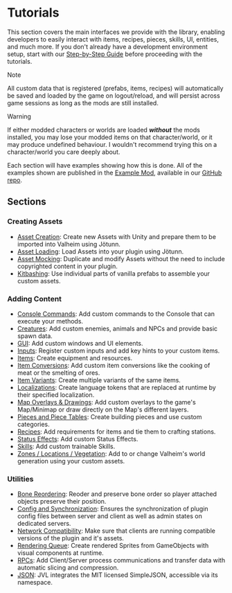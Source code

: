 ﻿# Tutorials

This section covers the main interfaces we provide with the library, enabling developers to easily interact with items, recipes, pieces, skills, UI, entities, and much more. If you don't already have a development environment setup, start with our [Step-by-Step Guide](../guides/guide.md) before proceeding with the tutorials.

> [!NOTE]
> All custom data that is registered (prefabs, items, recipes) will automatically be saved and loaded by the game on logout/reload, and will persist across game sessions as long as the mods are still installed.  

> [!WARNING]
> If either modded characters or worlds are loaded _**without**_ the mods installed, you may lose your modded items on that character/world, or it may produce undefined behaviour. I wouldn't recommend trying this on a character/world you care deeply about.

Each section will have examples showing how this is done. All of the examples shown are published in the [Example Mod](https://github.com/Valheim-Modding/JotunnModExample), available in our [GitHub repo](https://github.com/Valheim-Modding).

## Sections

### Creating Assets

* [Asset Creation](asset-creation.md): Create new Assets with Unity and prepare them to be imported into Valheim using Jötunn.
* [Asset Loading](asset-loading.md): Load Assets into your plugin using Jötunn.
* [Asset Mocking](asset-mocking.md): Duplicate and modify Assets without the need to include copyrighted content in your plugin.
* [Kitbashing](kitbash.md): Use individual parts of vanilla prefabs to assemble your custom assets.

### Adding Content

* [Console Commands](console-commands.md): Add custom commands to the Console that can execute your methods.
* [Creatures](creatures.md): Add custom enemies, animals and NPCs and provide basic spawn data.
* [GUI](gui.md): Add custom windows and UI elements.
* [Inputs](inputs.md): Register custom inputs and add key hints to your custom items.
* [Items](items.md): Create equipment and resources.
* [Item Conversions](item-conversions.md): Add custom item conversions like the cooking of meat or the smelting of ores.
* [Item Variants](item-variants.md): Create multiple variants of the same items.
* [Localizations](localization.md): Create language tokens that are replaced at runtime by their specified localization.
* [Map Overlays & Drawings](map.md): Add custom overlays to the game's Map/Minimap or draw directly on the Map's different layers.
* [Pieces and Piece Tables](pieces.md): Create building pieces and use custom categories.
* [Recipes](recipes.md): Add requirements for items and tie them to crafting stations.
* [Status Effects](status-effects.md): Add custom Status Effects.
* [Skills](skills.md): Add custom trainable Skills.
* [Zones / Locations / Vegetation](zones.md): Add to or change Valheim's world generation using your custom assets.

### Utilities

* [Bone Reordering](bonereorder.md): Reoder and preserve bone order so player attached objects preserve their position.
* [Config and Synchronization](config.md): Ensures the synchronization of plugin config files between server and client as well as admin states on dedicated servers.
* [Network Compatibility](networkcompatibility.md): Make sure that clients are running compatible versions of the plugin and it's assets.
* [Rendering Queue](renderqueue.md): Create rendered Sprites from GameObjects with visual components at runtime.
* [RPCs](rpcs.md): Add Client/Server process communications and transfer data with automatic slicing and compression.
* [JSON](https://github.com/mhallin/SimpleJSON.NET): JVL integrates the MIT licensed SimpleJSON, accessible via its namespace.